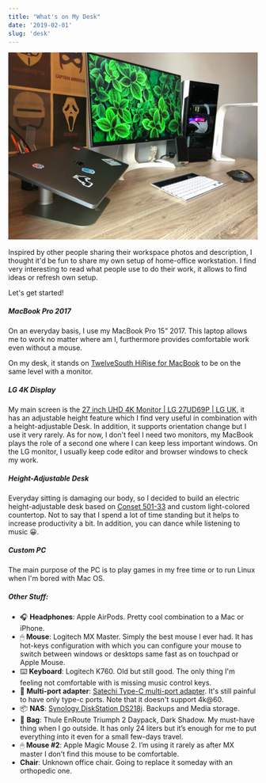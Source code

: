 ```yaml
---
title: "What's on My Desk"
date: '2019-02-01'
slug: 'desk'
---
```


![My Workspace](./workspace.jpg 'My Workspace')

Inspired by other people sharing their workspace photos and description, I thought it'd be fun to share my own setup of home-office workstation.
I find very interesting to read what people use to do their work, it allows to find ideas or refresh own setup.

Let's get started!

##### MacBook Pro 2017

On an everyday basis, I use my MacBook Pro 15” 2017. This laptop allows me to work no matter where am I, furthermore provides comfortable work even without a mouse.

On my desk, it stands on [TwelveSouth HiRise for MacBook](https://www.twelvesouth.com/product/hirise-for-macbook) to be
on the same level with a monitor.

##### LG 4K Display

My main screen is the [27 inch UHD 4K Monitor | LG 27UD69P | LG UK](https://www.lg.com/uk/monitors/lg-27UD69P), it has an adjustable height feature which I find very useful
in combination with a height-adjustable Desk. In addition, it supports orientation change but I use it very rarely.
As for now, I don't feel I need two monitors, my MacBook plays the role of a second one where I can keep less important windows.
On the LG monitor, I usually keep code editor and browser windows to check my work.

##### Height-Adjustable Desk

Everyday sitting is damaging our body, so I decided to build an electric height-adjustable desk based on [Conset 501-33](https://www.conset.com/product/prodone/5097/default.aspx) and custom light-colored countertop.
Not to say that I spend a lot of time standing but it helps to increase productivity a bit. In addition, you can dance while listening to music 😀.

##### Custom PC

The main purpose of the PC is to play games in my free time or to run Linux when I'm bored with Mac OS.

##### Other Stuff:

- 🎧 **Headphones**: Apple AirPods. Pretty cool combination to a Mac or iPhone.
- 🖱 **Mouse**: Logitech MX Master. Simply the best mouse I ever had. It has hot-keys configuration with which you can configure your mouse to switch between windows or desktops same fast as on touchpad or Apple Mouse.
- ⌨️ **Keyboard**: Logitech K760. Old but still good. The only thing I'm feeling not comfortable with is missing music control keys.
- 🧰 **Multi-port adapter**: [Satechi Type-C multi-port adapter](https://satechi.net/products/satechi-slim-aluminum-type-c-multi-port-adapter?variant=27296854025). It's still painful to have only type-c ports. Note that it doesn't support 4k@60.
- 📦 **NAS**: [Synology DiskStation DS218j](https://www.synology.com/en-global/products/DS218j). Backups and Media storage.
- 🎒 **Bag**: Thule EnRoute Triumph 2 Daypack, Dark Shadow. My must-have thing when I go outside. It has only 24 liters but it’s enough for me to put everything into it even for a small few-days travel.
- 🖱 **Mouse #2**: Apple Magic Mouse 2. I’m using it rarely as after MX master I don’t find this mouse to be comfortable.
- **Chair**: Unknown office chair. Going to replace it someday with an orthopedic one.
